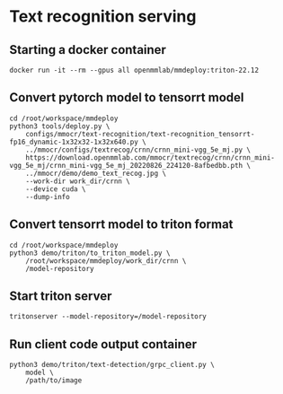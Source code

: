 # Text recognition serving

## Starting a docker container
```
docker run -it --rm --gpus all openmmlab/mmdeploy:triton-22.12
```

## Convert pytorch model to tensorrt model
```
cd /root/workspace/mmdeploy
python3 tools/deploy.py \
    configs/mmocr/text-recognition/text-recognition_tensorrt-fp16_dynamic-1x32x32-1x32x640.py \
    ../mmocr/configs/textrecog/crnn/crnn_mini-vgg_5e_mj.py \
    https://download.openmmlab.com/mmocr/textrecog/crnn/crnn_mini-vgg_5e_mj/crnn_mini-vgg_5e_mj_20220826_224120-8afbedbb.pth \
    ../mmocr/demo/demo_text_recog.jpg \
    --work-dir work_dir/crnn \
    --device cuda \
    --dump-info
```

## Convert tensorrt model to triton format
```
cd /root/workspace/mmdeploy
python3 demo/triton/to_triton_model.py \
    /root/workspace/mmdeploy/work_dir/crnn \
    /model-repository
```

## Start triton server
```
tritonserver --model-repository=/model-repository
```

## Run client code output container
```
python3 demo/triton/text-detection/grpc_client.py \
    model \
    /path/to/image
```
